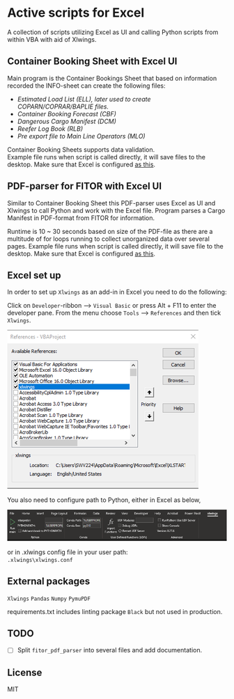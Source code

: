 # Active scripts for Excel
A collection of scripts utilizing Excel as UI and calling Python scripts from within VBA with aid of Xlwings.

## Container Booking Sheet with Excel UI
Main program is the Container Bookings Sheet that based on information recorded the INFO-sheet can create the following files:

- *Estimated Load List (ELL), later used to create COPARN/COPRAR/BAPLIE files.*
- *Container Booking Forecast (CBF)*
- *Dangerous Cargo Manifest (DCM)*
- *Reefer Log Book (RLB)*
- *Pre export file to Main Line Operators (MLO)*

Container Booking Sheets supports data validation.  
Example file runs when script is called directly, it will save files to the desktop. Make sure that Excel is configured [as this](#excel-set-up).
## PDF-parser for FITOR with Excel UI
Similar to Container Booking Sheet this PDF-parser uses Excel as UI and Xlwings to call Python and work with the Excel file.
Program parses a Cargo Manifest in PDF-format from FITOR for information.

Runtime is 10 ~ 30 seconds based on size of the PDF-file as there are a multitude of for loops running to collect unorganized data over several pages.
Example file runs when script is called directly, it will save file to the desktop. Make sure that Excel is configured [as this](#excel-set-up).

## Excel set up
In order to set up `Xlwings` as an add-in in Excel you need to do the following:

Click on `Developer`-ribbon --> `Visual Basic` or press Alt + F11 to enter the developer pane.
From the menu choose `Tools` --> `References` and then tick `Xlwings`.

![Image](/images/developer_addin_xlwings.png)

You also need to configure path to Python, either in Excel as below,

![Image](/images/xlwings_configuration.png)

or in .xlwings config file in your user path:  
`.xlwings\xlwings.conf`

## External packages
`Xlwings` `Pandas` `Numpy` `PymuPDF`

requirements.txt includes linting package `Black` but not used in production.

## TODO
- [ ] Split `fitor_pdf_parser` into several files and add documentation.
## License
MIT
